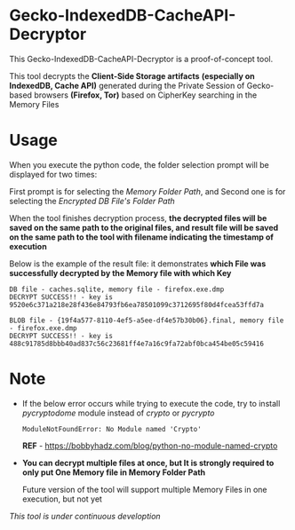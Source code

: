 # Gecko-IndexedDB-CacheAPI-Decryptor
This Gecko-IndexedDB-CacheAPI-Decryptor is a proof-of-concept tool. 

This tool decrypts the **Client-Side Storage artifacts** **(especially on IndexedDB, Cache API)** generated during the Private Session of Gecko-based browsers **(Firefox, Tor)** based on CipherKey searching in the Memory Files

# Usage
When you execute the python code, the folder selection prompt will be displayed for two times:

First prompt is for selecting the *Memory Folder Path*, and Second one is for selecting the *Encrypted DB File's Folder Path*

When the tool finishes decryption process, **the decrypted files will be saved on the same path to the original files, and result file will be saved on the same path to the tool with filename indicating the timestamp of execution**

Below is the example of the result file: it demonstrates **which File was successfully decrypted by the Memory file with which Key**

```plaintext
DB file - caches.sqlite, memory file - firefox.exe.dmp
DECRYPT SUCCESS!! - key is 9520e6c371a218e28f436e84793fb6ea78501099c3712695f80d4fcea53ffd7a

BLOB file - {19f4a577-8110-4ef5-a5ee-df4e57b30b06}.final, memory file - firefox.exe.dmp
DECRYPT SUCCESS!! - key is 488c91785d8bbb40ad837c56c23681ff4e7a16c9fa72abf0bca454be05c59416
```

# Note
- If the below error occurs while trying to execute the code, try to install *pycryptodome* module instead of *crypto* or *pycrypto* 

  `ModuleNotFoundError: No Module named 'Crypto'`

  **REF** - https://bobbyhadz.com/blog/python-no-module-named-crypto

- **You can decrypt multiple files at once, but It is strongly required to only put One Memory file in Memory Folder Path**

  Future version of the tool will support multiple Memory Files in one execution, but not yet

*This tool is under continuous develoption*
